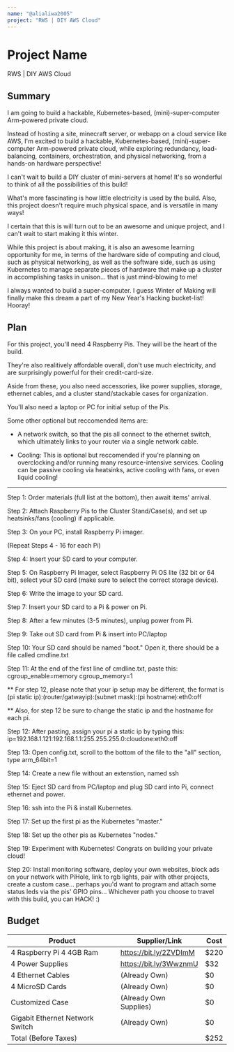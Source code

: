 ```yaml
---
name: "@alialiwa2005"
project: "RWS | DIY AWS Cloud"
---
```


# Project Name
RWS | DIY AWS Cloud
## Summary

I am going to build a hackable, Kubernetes-based, (mini)-super-computer Arm-powered private cloud. 

Instead of hosting a site, minecraft server, or webapp on a cloud service like AWS, 
I'm excited to build a hackable, Kubernetes-based, (mini)-super-computer Arm-powered private cloud, while exploring redundancy, load-balancing, containers, orchestration, and physical networking, from a hands-on hardware perspective!

I can't wait to build a DIY cluster of mini-servers at home! It's so wonderful to think of all the possibilities of this build!

What's more fascinating is how little electricity is used by the build. Also, this project doesn't require much physical space, 
and is versatile in many ways!

I certain that this is will turn out to be an awesome and unique project, and I can't wait to start making it this winter.

While this project is about making, it is also an awesome learning opportunity for me, in terms of the hardware side of computing and cloud, such as physical networking, as well as the software side, 
such as using Kubernetes to manage separate pieces of hardware that make up a cluster in accomplishing tasks in unison... that is just mind-blowing to me!

I always wanted to build a super-computer. I guess Winter of Making will finally make this dream a part of my New Year's Hacking bucket-list! Hooray!

## Plan

For this project, you'll need 4 Raspberry Pis. They will be the heart of the build. 

They're also realitively affordable overall, don't use much electricity, and are surprisingly powerful for their credit-card-size.

Aside from these, you also need accessories, like power supplies, storage, ethernet cables, and a cluster stand/stackable cases for organization.

You'll also need a laptop or PC for initial setup of the Pis.

Some other optional but reccomended items are:

- A network switch, so that the pis all connect to the ethernet switch, which ultimately links to your router via a 
single network cable.

- Cooling: This is optional but reccomended if you're planning on overclocking and/or running many resource-intensive services. 
  Cooling can be passive cooling via heatsinks, active cooling with fans, or even liquid cooling!

---

Step 1: Order materials (full list at the bottom), then await items' arrival.

Step 2: Attach Raspberry Pis to the Cluster Stand/Case(s), and set up heatsinks/fans (cooling) if applicable.

Step 3: On your PC, install Raspberry Pi imager.

(Repeat Steps 4 - 16 for each Pi)

Step 4: Insert your SD card to your computer.

Step 5: On Raspberry Pi Imager, select Raspberry Pi OS lite (32 bit or 64 bit), select your SD card (make sure to select the correct storage device).

Step 6: Write the image to your SD card.

Step 7: Insert your SD card to a Pi & power on Pi.

Step 8: After a few minutes (3-5 minutes), unplug power from Pi.

Step 9: Take out SD card from Pi & insert into PC/laptop

Step 10: Your SD card should be named "boot." Open it, there should be a file called cmdline.txt

Step 11: At the end of the first line of cmdline.txt, paste this: cgroup_enable=memory cgroup_memory=1

** For step 12, please note that your ip setup may be different, the format is (pi static ip):(router/gatwayip):(subnet mask):(pi hostname):eth0:off

** Also, for step 12 be sure to change the static ip and the hostname for each pi.

Step 12: After pasting, assign your pi a static ip by typing this: ip=192.168.1.121:192.168.1.1:255.255.255.0:cloudone:eth0:off

Step 13: Open config.txt, scroll to the bottom of the file to the "all" section, type arm_64bit=1

Step 14: Create a new file without an extenstion, named ssh

Step 15: Eject SD card from PC/laptop and plug SD card into Pi, connect ethernet and power.

Step 16: ssh into the Pi & install Kubernetes.

Step 17: Set up the first pi as the Kubernetes "master."

Step 18: Set up the other pis as Kubernetes "nodes."

Step 19: Experiment with Kubernetes! Congrats on building your private cloud!

Step 20: Install monitoring software, deploy your own websites, block ads on your network with PiHole,
link to rgb lights, pair with other projects, create a custom case... perhaps you'd want to program and attach some status leds via the pis' GPIO pins... Whichever path you choose to travel with this build, you can HACK! :)

## Budget

| Product                         | Supplier/Link                         | Cost   |
| ------------------------------- | ------------------------------------- | ------ |
| 4 Raspberry Pi 4 4GB Ram        | https://bit.ly/2ZVDImM                | $220   |
| 4 Power Supplies                | https://bit.ly/3WwznmU                | $32    |
| 4 Ethernet Cables               | (Already Own)                         | $0     |
| 4 MicroSD Cards                 | (Already Own)                         | $0     |
| Customized Case                 | (Already Own Supplies)                | $0     |
| Gigabit Ethernet Network Switch | (Already Own)                         | $0     |
| Total (Before Taxes)            |                                       | $252   |
